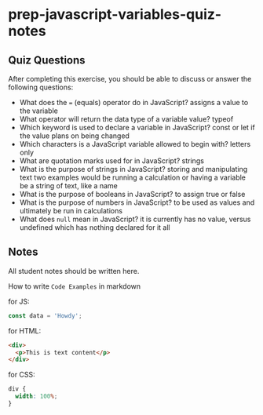 # prep-javascript-variables-quiz-notes

## Quiz Questions

After completing this exercise, you should be able to discuss or answer the following questions:

- What does the `=` (equals) operator do in JavaScript?
  assigns a value to the variable
- What operator will return the data type of a variable value?
  typeof
- Which keyword is used to declare a variable in JavaScript?
  const or let if the value plans on being changed
- Which characters is a JavaScript variable allowed to begin with?
  letters only
- What are quotation marks used for in JavaScript?
  strings
- What is the purpose of strings in JavaScript?
  storing and manipulating text two examples would be running a calculation or having a variable be a string of text, like a name
- What is the purpose of booleans in JavaScript?
  to assign true or false
- What is the purpose of numbers in JavaScript?
  to be used as values and ultimately be run in calculations
- What does `null` mean in JavaScript?
  it is currently has no value, versus undefined which has nothing declared for it all

## Notes

All student notes should be written here.

How to write `Code Examples` in markdown

for JS:

```javascript
const data = 'Howdy';
```

for HTML:

```html
<div>
  <p>This is text content</p>
</div>
```

for CSS:

```css
div {
  width: 100%;
}
```

